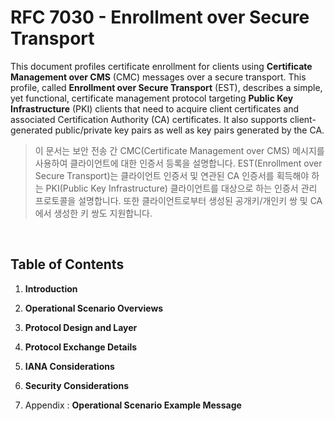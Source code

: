 # RFC 7030 - Enrollment over Secure Transport

This document profiles certificate enrollment for clients using **Certificate Management over CMS** (CMC) messages over a secure transport. This profile, called **Enrollment over Secure Transport** (EST), describes a simple, yet functional, certificate management protocol targeting **Public Key Infrastructure** (PKI) clients that need to acquire client certificates and associated Certification Authority (CA) certificates. It also supports client-generated public/private key pairs as well as key pairs generated by the CA.

> 이 문서는 보안 전송 간 CMC(Certificate Management over CMS) 메시지를 사용하여 클라이언트에 대한 인증서 등록을 설명합니다. EST(Enrollment over Secure Transport)는 클라이언트 인증서 및 연관된 CA 인증서를 획득해야 하는 PKI(Public Key Infrastructure) 클라이언트를 대상으로 하는 인증서 관리 프로토콜을 설명합니다. 또한 클라이언트로부터 생성된 공개키/개인키 쌍 및 CA에서 생성한 키 쌍도 지원합니다.

</br>

## Table of Contents

1.  **Introduction**
    
2.  **Operational Scenario Overviews**
    
3.  **Protocol Design and Layer**
    
4.  **Protocol Exchange Details**
    
5.  **IANA Considerations**
    
6.  **Security Considerations**
    
7.  Appendix : **Operational Scenario Example Message**